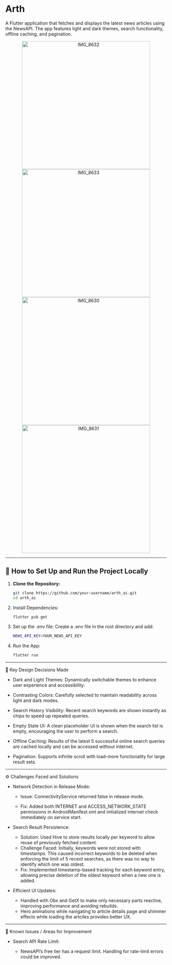 # Arth
A Flutter application that fetches and displays the latest news articles using the NewsAPI. The app features light and dark themes, search functionality, offline caching, and pagination.

<p align="center">
  <img src="https://github.com/user-attachments/assets/984543c2-0cc1-49f4-9da1-04e8a25ce120" alt="IMG_8632" height="400"/>
  <img src="https://github.com/user-attachments/assets/6c547a81-f914-4083-8c02-04756c89d990" alt="IMG_8633" height="400"/>
  <img src="https://github.com/user-attachments/assets/db5608a8-5b34-4af8-98a3-f012f53665ef" alt="IMG_8630" height="400"/>
  <img src="https://github.com/user-attachments/assets/5a9c1795-8dbf-4d5a-9158-f5037457ab2b" alt="IMG_8631" height="400"/>
</p>



---

## 🚀 How to Set Up and Run the Project Locally

1. **Clone the Repository:**

   ```bash
   git clone https://github.com/your-username/arth_ai.git
   cd arth_ai

2. Install Dependencies:
   ```bash
   flutter pub get

3. Set up the .env file:
Create a .env file in the root directory and add:
   ```bash
   NEWS_API_KEY=YOUR_NEWS_API_KEY

4. Run the App:
   ```bash
   flutter run

---

🎨 Key Design Decisions Made
- Dark and Light Themes: Dynamically switchable themes to enhance user experience and accessibility.

- Contrasting Colors: Carefully selected to maintain readability across light and dark modes.

- Search History Visibility: Recent search keywords are shown instantly as chips to speed up repeated queries.

- Empty State UI: A clean placeholder UI is shown when the search list is empty, encouraging the user to perform a search.

- Offline Caching: Results of the latest 5 successful online search queries are cached locally and can be accessed without internet.

- Pagination: Supports infinite scroll with load-more functionality for large result sets.

---

⚙️ Challenges Faced and Solutions
- Network Detection in Release Mode:

  - Issue: ConnectivityService returned false in release mode.

  - Fix: Added both INTERNET and ACCESS_NETWORK_STATE permissions in AndroidManifest.xml and initialized internet check immediately on service start.

- Search Result Persistence:

  - Solution: Used Hive to store results locally per keyword to allow reuse of previously fetched content.
  - Challenge Faced: Initially, keywords were not stored with timestamps. This caused incorrect keywords to be deleted when enforcing the limit of 5 recent searches, as there was no way to identify which one was oldest.
  - Fix: Implemented timestamp-based tracking for each keyword entry, allowing precise deletion of the oldest keyword when a new one is added.

- Efficient UI Updates:

  - Handled with Obx and GetX to make only necessary parts reactive, improving performance and avoiding rebuilds.
  - Hero animations while navigating to article details page and shimmer effects while loading the artciles provides better UX.

---

🧩 Known Issues / Areas for Improvement

- Search API Rate Limit:

  - NewsAPI’s free tier has a request limit. Handling for rate-limit errors could be improved.


